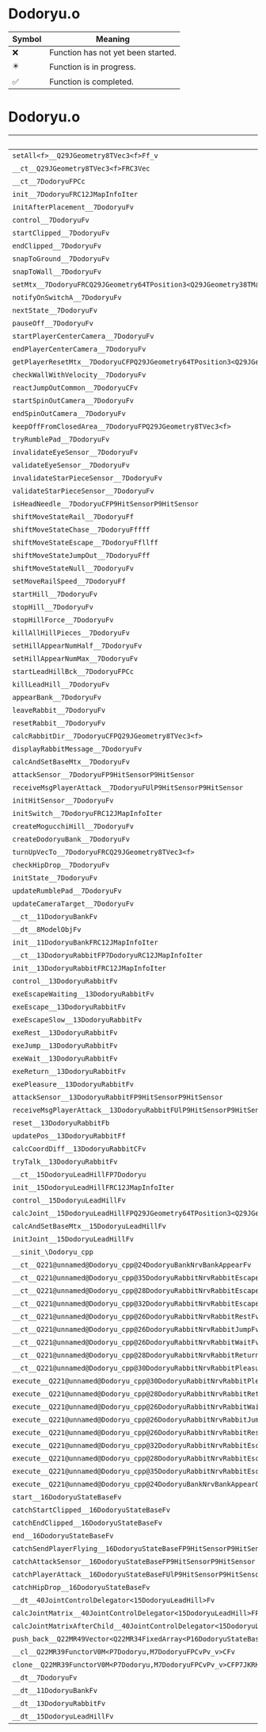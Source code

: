 # Dodoryu.o
| Symbol | Meaning 
| ------------- | ------------- 
| :x: | Function has not yet been started. 
| :eight_pointed_black_star: | Function is in progress. 
| :white_check_mark: | Function is completed. 


# Dodoryu.o
| Symbol | Decompiled? |
| ------------- | ------------- |
| `setAll<f>__Q29JGeometry8TVec3<f>Ff_v` | :x: |
| `__ct__Q29JGeometry8TVec3<f>FRC3Vec` | :x: |
| `__ct__7DodoryuFPCc` | :x: |
| `init__7DodoryuFRC12JMapInfoIter` | :x: |
| `initAfterPlacement__7DodoryuFv` | :x: |
| `control__7DodoryuFv` | :x: |
| `startClipped__7DodoryuFv` | :x: |
| `endClipped__7DodoryuFv` | :x: |
| `snapToGround__7DodoryuFv` | :x: |
| `snapToWall__7DodoryuFv` | :x: |
| `setMtx__7DodoryuFRCQ29JGeometry64TPosition3<Q29JGeometry38TMatrix34<Q29JGeometry13SMatrix34C<f>>>` | :x: |
| `notifyOnSwitchA__7DodoryuFv` | :x: |
| `nextState__7DodoryuFv` | :x: |
| `pauseOff__7DodoryuFv` | :x: |
| `startPlayerCenterCamera__7DodoryuFv` | :x: |
| `endPlayerCenterCamera__7DodoryuFv` | :x: |
| `getPlayerResetMtx__7DodoryuCFPQ29JGeometry64TPosition3<Q29JGeometry38TMatrix34<Q29JGeometry13SMatrix34C<f>>>Ul` | :x: |
| `checkWallWithVelocity__7DodoryuFv` | :x: |
| `reactJumpOutCommon__7DodoryuCFv` | :x: |
| `startSpinOutCamera__7DodoryuFv` | :x: |
| `endSpinOutCamera__7DodoryuFv` | :x: |
| `keepOffFromClosedArea__7DodoryuFPQ29JGeometry8TVec3<f>` | :x: |
| `tryRumblePad__7DodoryuFv` | :x: |
| `invalidateEyeSensor__7DodoryuFv` | :x: |
| `validateEyeSensor__7DodoryuFv` | :x: |
| `invalidateStarPieceSensor__7DodoryuFv` | :x: |
| `validateStarPieceSensor__7DodoryuFv` | :x: |
| `isHeadNeedle__7DodoryuCFP9HitSensorP9HitSensor` | :x: |
| `shiftMoveStateRail__7DodoryuFf` | :x: |
| `shiftMoveStateChase__7DodoryuFffff` | :x: |
| `shiftMoveStateEscape__7DodoryuFfllff` | :x: |
| `shiftMoveStateJumpOut__7DodoryuFff` | :x: |
| `shiftMoveStateNull__7DodoryuFv` | :x: |
| `setMoveRailSpeed__7DodoryuFf` | :x: |
| `startHill__7DodoryuFv` | :x: |
| `stopHill__7DodoryuFv` | :x: |
| `stopHillForce__7DodoryuFv` | :x: |
| `killAllHillPieces__7DodoryuFv` | :x: |
| `setHillAppearNumHalf__7DodoryuFv` | :x: |
| `setHillAppearNumMax__7DodoryuFv` | :x: |
| `startLeadHillBck__7DodoryuFPCc` | :x: |
| `killLeadHill__7DodoryuFv` | :x: |
| `appearBank__7DodoryuFv` | :x: |
| `leaveRabbit__7DodoryuFv` | :x: |
| `resetRabbit__7DodoryuFv` | :x: |
| `calcRabbitDir__7DodoryuCFPQ29JGeometry8TVec3<f>` | :x: |
| `displayRabbitMessage__7DodoryuFv` | :x: |
| `calcAndSetBaseMtx__7DodoryuFv` | :x: |
| `attackSensor__7DodoryuFP9HitSensorP9HitSensor` | :x: |
| `receiveMsgPlayerAttack__7DodoryuFUlP9HitSensorP9HitSensor` | :x: |
| `initHitSensor__7DodoryuFv` | :x: |
| `initSwitch__7DodoryuFRC12JMapInfoIter` | :x: |
| `createMogucchiHill__7DodoryuFv` | :x: |
| `createDodoryuBank__7DodoryuFv` | :x: |
| `turnUpVecTo__7DodoryuFRCQ29JGeometry8TVec3<f>` | :x: |
| `checkHipDrop__7DodoryuFv` | :x: |
| `initState__7DodoryuFv` | :x: |
| `updateRumblePad__7DodoryuFv` | :x: |
| `updateCameraTarget__7DodoryuFv` | :x: |
| `__ct__11DodoryuBankFv` | :x: |
| `__dt__8ModelObjFv` | :x: |
| `init__11DodoryuBankFRC12JMapInfoIter` | :x: |
| `__ct__13DodoryuRabbitFP7DodoryuRC12JMapInfoIter` | :x: |
| `init__13DodoryuRabbitFRC12JMapInfoIter` | :x: |
| `control__13DodoryuRabbitFv` | :x: |
| `exeEscapeWaiting__13DodoryuRabbitFv` | :x: |
| `exeEscape__13DodoryuRabbitFv` | :x: |
| `exeEscapeSlow__13DodoryuRabbitFv` | :x: |
| `exeRest__13DodoryuRabbitFv` | :x: |
| `exeJump__13DodoryuRabbitFv` | :x: |
| `exeWait__13DodoryuRabbitFv` | :x: |
| `exeReturn__13DodoryuRabbitFv` | :x: |
| `exePleasure__13DodoryuRabbitFv` | :x: |
| `attackSensor__13DodoryuRabbitFP9HitSensorP9HitSensor` | :x: |
| `receiveMsgPlayerAttack__13DodoryuRabbitFUlP9HitSensorP9HitSensor` | :x: |
| `reset__13DodoryuRabbitFb` | :x: |
| `updatePos__13DodoryuRabbitFf` | :x: |
| `calcCoordDiff__13DodoryuRabbitCFv` | :x: |
| `tryTalk__13DodoryuRabbitFv` | :x: |
| `__ct__15DodoryuLeadHillFP7Dodoryu` | :x: |
| `init__15DodoryuLeadHillFRC12JMapInfoIter` | :x: |
| `control__15DodoryuLeadHillFv` | :x: |
| `calcJoint__15DodoryuLeadHillFPQ29JGeometry64TPosition3<Q29JGeometry38TMatrix34<Q29JGeometry13SMatrix34C<f>>>RC19JointControllerInfo` | :x: |
| `calcAndSetBaseMtx__15DodoryuLeadHillFv` | :x: |
| `initJoint__15DodoryuLeadHillFv` | :x: |
| `__sinit_\Dodoryu_cpp` | :x: |
| `__ct__Q221@unnamed@Dodoryu_cpp@24DodoryuBankNrvBankAppearFv` | :x: |
| `__ct__Q221@unnamed@Dodoryu_cpp@35DodoryuRabbitNrvRabbitEscapeWaitingFv` | :x: |
| `__ct__Q221@unnamed@Dodoryu_cpp@28DodoryuRabbitNrvRabbitEscapeFv` | :x: |
| `__ct__Q221@unnamed@Dodoryu_cpp@32DodoryuRabbitNrvRabbitEscapeSlowFv` | :x: |
| `__ct__Q221@unnamed@Dodoryu_cpp@26DodoryuRabbitNrvRabbitRestFv` | :x: |
| `__ct__Q221@unnamed@Dodoryu_cpp@26DodoryuRabbitNrvRabbitJumpFv` | :x: |
| `__ct__Q221@unnamed@Dodoryu_cpp@26DodoryuRabbitNrvRabbitWaitFv` | :x: |
| `__ct__Q221@unnamed@Dodoryu_cpp@28DodoryuRabbitNrvRabbitReturnFv` | :x: |
| `__ct__Q221@unnamed@Dodoryu_cpp@30DodoryuRabbitNrvRabbitPleasureFv` | :x: |
| `execute__Q221@unnamed@Dodoryu_cpp@30DodoryuRabbitNrvRabbitPleasureCFP5Spine` | :x: |
| `execute__Q221@unnamed@Dodoryu_cpp@28DodoryuRabbitNrvRabbitReturnCFP5Spine` | :x: |
| `execute__Q221@unnamed@Dodoryu_cpp@26DodoryuRabbitNrvRabbitWaitCFP5Spine` | :x: |
| `execute__Q221@unnamed@Dodoryu_cpp@26DodoryuRabbitNrvRabbitJumpCFP5Spine` | :x: |
| `execute__Q221@unnamed@Dodoryu_cpp@26DodoryuRabbitNrvRabbitRestCFP5Spine` | :x: |
| `execute__Q221@unnamed@Dodoryu_cpp@32DodoryuRabbitNrvRabbitEscapeSlowCFP5Spine` | :x: |
| `execute__Q221@unnamed@Dodoryu_cpp@28DodoryuRabbitNrvRabbitEscapeCFP5Spine` | :x: |
| `execute__Q221@unnamed@Dodoryu_cpp@35DodoryuRabbitNrvRabbitEscapeWaitingCFP5Spine` | :x: |
| `execute__Q221@unnamed@Dodoryu_cpp@24DodoryuBankNrvBankAppearCFP5Spine` | :x: |
| `start__16DodoryuStateBaseFv` | :x: |
| `catchStartClipped__16DodoryuStateBaseFv` | :x: |
| `catchEndClipped__16DodoryuStateBaseFv` | :x: |
| `end__16DodoryuStateBaseFv` | :x: |
| `catchSendPlayerFlying__16DodoryuStateBaseFP9HitSensorP9HitSensor` | :x: |
| `catchAttackSensor__16DodoryuStateBaseFP9HitSensorP9HitSensor` | :x: |
| `catchPlayerAttack__16DodoryuStateBaseFUlP9HitSensorP9HitSensor` | :x: |
| `catchHipDrop__16DodoryuStateBaseFv` | :x: |
| `__dt__40JointControlDelegator<15DodoryuLeadHill>Fv` | :x: |
| `calcJointMatrix__40JointControlDelegator<15DodoryuLeadHill>FPQ29JGeometry64TPosition3<Q29JGeometry38TMatrix34<Q29JGeometry13SMatrix34C<f>>>RC19JointControllerInfo` | :x: |
| `calcJointMatrixAfterChild__40JointControlDelegator<15DodoryuLeadHill>FPQ29JGeometry64TPosition3<Q29JGeometry38TMatrix34<Q29JGeometry13SMatrix34C<f>>>RC19JointControllerInfo` | :x: |
| `push_back__Q22MR49Vector<Q22MR34FixedArray<P16DodoryuStateBase,16>>FRCP16DodoryuStateBase` | :x: |
| `__cl__Q22MR39FunctorV0M<P7Dodoryu,M7DodoryuFPCvPv_v>CFv` | :x: |
| `clone__Q22MR39FunctorV0M<P7Dodoryu,M7DodoryuFPCvPv_v>CFP7JKRHeap` | :x: |
| `__dt__7DodoryuFv` | :x: |
| `__dt__11DodoryuBankFv` | :x: |
| `__dt__13DodoryuRabbitFv` | :x: |
| `__dt__15DodoryuLeadHillFv` | :x: |
